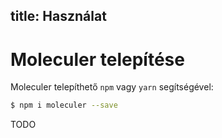 title: Használat
---

# Moleculer telepítése

Moleculer telepíthető `npm` vagy `yarn` segítségével:

```bash
$ npm i moleculer --save
```

TODO